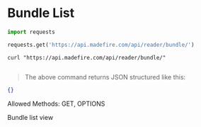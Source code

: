# Bundle List

```python
import requests

requests.get('https://api.madefire.com/api/reader/bundle/')
```

```shell
curl "https://api.madefire.com/api/reader/bundle/"
```

```javascript
```

> The above command returns JSON structured like this:

```json
{}
```

Allowed Methods: GET, OPTIONS

Bundle list view
